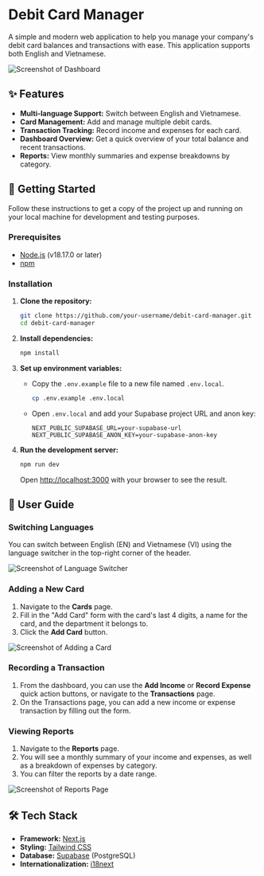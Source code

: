 # Debit Card Manager

A simple and modern web application to help you manage your company's debit card balances and transactions with ease. This application supports both English and Vietnamese.

![Screenshot of Dashboard](https://i.imgur.com/your-dashboard-screenshot.png)

## ✨ Features

- **Multi-language Support:** Switch between English and Vietnamese.
- **Card Management:** Add and manage multiple debit cards.
- **Transaction Tracking:** Record income and expenses for each card.
- **Dashboard Overview:** Get a quick overview of your total balance and recent transactions.
- **Reports:** View monthly summaries and expense breakdowns by category.

## 🚀 Getting Started

Follow these instructions to get a copy of the project up and running on your local machine for development and testing purposes.

### Prerequisites

- [Node.js](https://nodejs.org/) (v18.17.0 or later)
- [npm](https://www.npmjs.com/)

### Installation

1. **Clone the repository:**
   ```sh
   git clone https://github.com/your-username/debit-card-manager.git
   cd debit-card-manager
   ```

2. **Install dependencies:**
   ```sh
   npm install
   ```

3. **Set up environment variables:**
   - Copy the `.env.example` file to a new file named `.env.local`.
     ```sh
     cp .env.example .env.local
     ```
   - Open `.env.local` and add your Supabase project URL and anon key:
     ```
     NEXT_PUBLIC_SUPABASE_URL=your-supabase-url
     NEXT_PUBLIC_SUPABASE_ANON_KEY=your-supabase-anon-key
     ```

4. **Run the development server:**
   ```sh
   npm run dev
   ```

   Open [http://localhost:3000](http://localhost:3000) with your browser to see the result.

## 📖 User Guide

### Switching Languages

You can switch between English (EN) and Vietnamese (VI) using the language switcher in the top-right corner of the header.

![Screenshot of Language Switcher](https://i.imgur.com/your-lang-switcher-screenshot.png)

### Adding a New Card

1. Navigate to the **Cards** page.
2. Fill in the "Add Card" form with the card's last 4 digits, a name for the card, and the department it belongs to.
3. Click the **Add Card** button.

![Screenshot of Adding a Card](https://i.imgur.com/your-add-card-screenshot.png)

### Recording a Transaction

1. From the dashboard, you can use the **Add Income** or **Record Expense** quick action buttons, or navigate to the **Transactions** page.
2. On the Transactions page, you can add a new income or expense transaction by filling out the form.

### Viewing Reports

1. Navigate to the **Reports** page.
2. You will see a monthly summary of your income and expenses, as well as a breakdown of expenses by category.
3. You can filter the reports by a date range.

![Screenshot of Reports Page](https://i.imgur.com/your-reports-screenshot.png)

## 🛠️ Tech Stack

- **Framework:** [Next.js](https://nextjs.org/)
- **Styling:** [Tailwind CSS](https://tailwindcss.com/)
- **Database:** [Supabase](https://supabase.io/) (PostgreSQL)
- **Internationalization:** [i18next](https://www.i18next.com/)